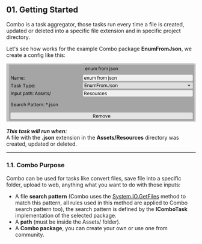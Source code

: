 ## **01. Getting Started**
Combo is a task aggregator, those tasks run every time a file is created, updated or deleted into a specific file extension and in specific project directory.  


Let's see how works for the example Combo package **EnumFromJson**, we create a config like this:  

![picture01]


_**This task will run when:**_  
A file with the **.json** extension in the **Assets/Resources** directory was created, updated or deleted.  

---

### **1.1. Combo Purpose**
Combo can be used for tasks like convert files, save file into a specific folder, upload to web, anything what you want to do with those inputs:  


- A file **search pattern** (Combo uses the [System.IO.GetFiles][get-files] method to match this pattern, all rules used in this method are applied to Combo search pattern too), the search pattern is defined by the **IComboTask** implementation of the selected package.  
- A **path** (must be inside the Assets/ folder).  
- A **Combo package**, you can create your own or use one from community.  


[picture01]: ../Editor/Images/picture01.png
[get-files]: https://docs.microsoft.com/en-us/dotnet/api/system.io.directory.getfiles?view=netcore-3.1
